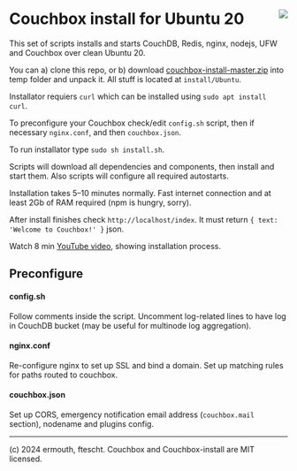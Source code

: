 # <img align="right" src="https://cdn.cloudwall.me/couchbox/couchbox-github.svg" /> Couchbox install for Ubuntu 20

This set of scripts installs and starts CouchDB, Redis, nginx, nodejs, UFW 
and Couchbox over clean Ubuntu 20. 

You can a) clone this repo, or b) download 
[couchbox-install-master.zip](https://github.com/ermouth/couchbox-install/archive/refs/heads/master.zip) 
into temp folder and unpack it. All stuff is located at `install/Ubuntu`.

Installator requiers `curl` which can be installed using `sudo apt install curl`.

To preconfigure your Couchbox check/edit `config.sh` script, then if necessary `nginx.conf`, 
and then `couchbox.json`. 

To run installator type `sudo sh install.sh`. 

Scripts will download all dependencies and components, then install and start them.
Also scripts will configure all required autostarts. 

Installation takes 5–10 minutes normally. Fast internet connection and at least 
2Gb of RAM required (npm is hungry, sorry).

After install finishes check `http://localhost/index`. It must return `{ text: 'Welcome to Couchbox!' }` 
json.

Watch 8 min [YouTube video](https://youtu.be/SzRzMZVN5NU), showing installation process.

## Preconfigure

#### config.sh

Follow comments inside the script. Uncomment log-related lines to have log in CouchDB 
bucket (may be useful for multinode log aggregation).

#### nginx.conf

Re-configure nginx to set up SSL and bind a domain. Set up matching rules for paths 
routed to couchbox.

#### couchbox.json

Set up CORS, emergency notification email address (`couchbox.mail` section), nodename
and plugins config.

-----------
(c) 2024 ermouth, ftescht. Couchbox and Couchbox-install are MIT licensed.